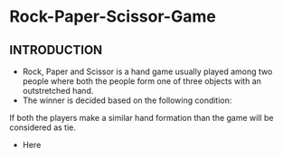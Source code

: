 # **Rock-Paper-Scissor-Game**

## INTRODUCTION

- Rock, Paper and Scissor is a hand game usually played among two people where both the people form one of three objects with an outstretched hand.
- The winner is decided based on the following condition:
 [^1]:Rock beats Scissor. 
 [^2]:Scissors beats Paper.
 [^3]:Paper beats Rock.

 If both the players make a similar hand formation than the game will be considered as tie.
- Here 
